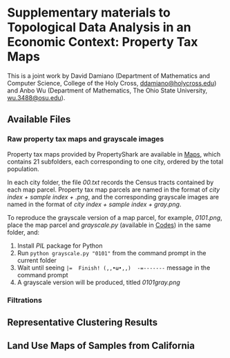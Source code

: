 # Supplementary materials to Topological Data Analysis in an Economic Context: Property Tax Maps
This is a joint work by David Damiano (Department of Mathematics and Computer Science, College of the Holy Cross, ddamiano@holycross.edu) and Anbo Wu (Department of Mathematics, The Ohio State University, wu.3488@osu.edu).
## Available Files
### Raw property tax maps and grayscale images
Property tax maps provided by PropertyShark are available in [Maps](/Maps), which contains 21 subfolders, each corresponding to one city, ordered by the total population. 

In each city folder, the file _00.txt_ records the Census tracts contained by each map parcel. Property tax map parcels are named in the format of _city index + sample index + .png_, and the corresponding grayscale images are named in the format of _city index + sample index + gray.png_.

To reproduce the grayscale version of a map parcel, for example, _0101.png_, place the map parcel and _grayscale.py_ (available in [Codes](/Codes)) in the same folder, and:
1. Install _PIL_ package for Python
2. Run `python grayscale.py "0101"` from the command prompt in the current folder
3. Wait until seeing `|=  Finish! (,,•ω•,,)  -=-------` message in the command prompt
4. A grayscale version will be produced, titled _0101gray.png_

### Filtrations


## Representative Clustering Results

## Land Use Maps of Samples from California
